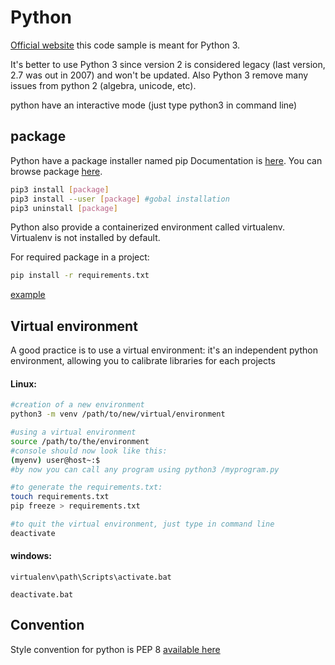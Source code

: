 # Python

[Official website](https://www.python.org/)
this code sample is meant for Python 3.

It's better to use Python 3 since version 2 is considered legacy (last version, 2.7 was out in 2007) and won't be updated.
Also Python 3 remove many issues from python 2 (algebra, unicode, etc).

python have an interactive mode (just type python3 in command line)

## package

Python have a package installer named pip
Documentation is [here](https://pip.pypa.io/en/stable/).
You can browse package [here](https://pypi.python.org/pypi).

```bash
pip3 install [package]
pip3 install --user [package] #gobal installation
pip3 uninstall [package]
```

Python also provide a containerized environment called virtualenv.
Virtualenv is not installed by default.

For required package in a project:

```bash
pip install -r requirements.txt
```

[example](example-requirements.txt)

## Virtual environment

A good practice is to use a virtual environment: it's an independent python environment, allowing you to calibrate libraries for each projects

#### Linux:
```bash
#creation of a new environment
python3 -m venv /path/to/new/virtual/environment

#using a virtual environment
source /path/to/the/environment
#console should now look like this:
(myenv) user@host~:$
#by now you can call any program using python3 /myprogram.py

#to generate the requirements.txt:
touch requirements.txt
pip freeze > requirements.txt

#to quit the virtual environment, just type in command line
deactivate
```

#### windows:
```batch
virtualenv\path\Scripts\activate.bat

deactivate.bat
```

## Convention

Style convention for python is PEP 8
[available here](https://www.python.org/dev/peps/pep-0008/)